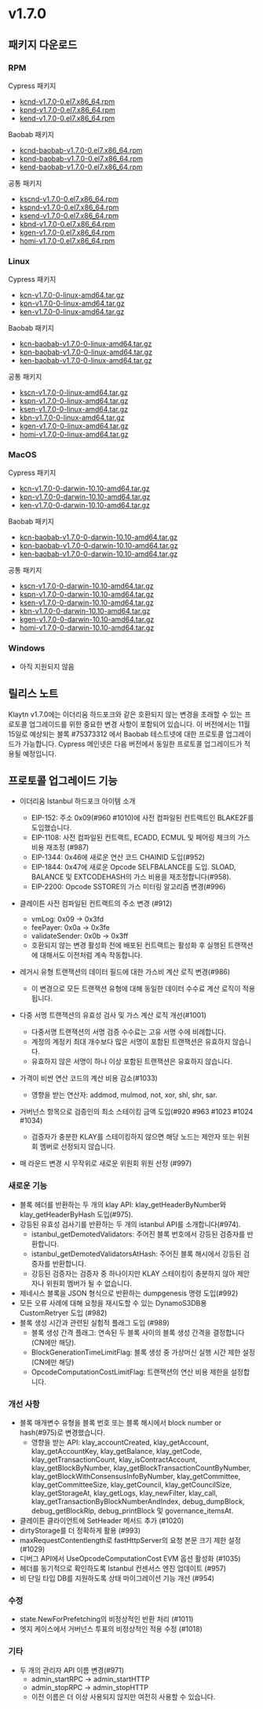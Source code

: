 # v1.7.0

## 패키지 다운로드

### RPM <a id="rpm"></a>

Cypress 패키지

- [kcnd-v1.7.0-0.el7.x86_64.rpm](https://packages.klaytn.net/klaytn/v1.7.0/kcnd-v1.7.0-0.el7.x86_64.rpm)
- [kpnd-v1.7.0-0.el7.x86_64.rpm](https://packages.klaytn.net/klaytn/v1.7.0/kpnd-v1.7.0-0.el7.x86_64.rpm)
- [kend-v1.7.0-0.el7.x86_64.rpm](https://packages.klaytn.net/klaytn/v1.7.0/kend-v1.7.0-0.el7.x86_64.rpm)

Baobab 패키지

- [kcnd-baobab-v1.7.0-0.el7.x86_64.rpm](https://packages.klaytn.net/klaytn/v1.7.0/kcnd-baobab-v1.7.0-0.el7.x86_64.rpm)
- [kpnd-baobab-v1.7.0-0.el7.x86_64.rpm](https://packages.klaytn.net/klaytn/v1.7.0/kpnd-baobab-v1.7.0-0.el7.x86_64.rpm)
- [kend-baobab-v1.7.0-0.el7.x86_64.rpm](https://packages.klaytn.net/klaytn/v1.7.0/kend-baobab-v1.7.0-0.el7.x86_64.rpm)

공통 패키지

- [kscnd-v1.7.0-0.el7.x86_64.rpm](https://packages.klaytn.net/klaytn/v1.7.0/kscnd-v1.7.0-0.el7.x86_64.rpm)
- [kspnd-v1.7.0-0.el7.x86_64.rpm](https://packages.klaytn.net/klaytn/v1.7.0/kspnd-v1.7.0-0.el7.x86_64.rpm)
- [ksend-v1.7.0-0.el7.x86_64.rpm](https://packages.klaytn.net/klaytn/v1.7.0/ksend-v1.7.0-0.el7.x86_64.rpm)
- [kbnd-v1.7.0-0.el7.x86_64.rpm](https://packages.klaytn.net/klaytn/v1.7.0/kbnd-v1.7.0-0.el7.x86_64.rpm)
- [kgen-v1.7.0-0.el7.x86_64.rpm](https://packages.klaytn.net/klaytn/v1.7.0/kgen-v1.7.0-0.el7.x86_64.rpm)
- [homi-v1.7.0-0.el7.x86_64.rpm](https://packages.klaytn.net/klaytn/v1.7.0/homi-v1.7.0-0.el7.x86_64.rpm)

### Linux <a id="linux"></a>

Cypress 패키지

- [kcn-v1.7.0-0-linux-amd64.tar.gz](https://packages.klaytn.net/klaytn/v1.7.0/kcn-v1.7.0-0-linux-amd64.tar.gz)
- [kpn-v1.7.0-0-linux-amd64.tar.gz](https://packages.klaytn.net/klaytn/v1.7.0/kpn-v1.7.0-0-linux-amd64.tar.gz)
- [ken-v1.7.0-0-linux-amd64.tar.gz](https://packages.klaytn.net/klaytn/v1.7.0/ken-v1.7.0-0-linux-amd64.tar.gz)

Baobab 패키지

- [kcn-baobab-v1.7.0-0-linux-amd64.tar.gz](https://packages.klaytn.net/klaytn/v1.7.0/kcn-baobab-v1.7.0-0-linux-amd64.tar.gz)
- [kpn-baobab-v1.7.0-0-linux-amd64.tar.gz](https://packages.klaytn.net/klaytn/v1.7.0/kpn-baobab-v1.7.0-0-linux-amd64.tar.gz)
- [ken-baobab-v1.7.0-0-linux-amd64.tar.gz](https://packages.klaytn.net/klaytn/v1.7.0/ken-baobab-v1.7.0-0-linux-amd64.tar.gz)

공통 패키지

- [kscn-v1.7.0-0-linux-amd64.tar.gz](https://packages.klaytn.net/klaytn/v1.7.0/kscn-v1.7.0-0-linux-amd64.tar.gz)
- [kspn-v1.7.0-0-linux-amd64.tar.gz](https://packages.klaytn.net/klaytn/v1.7.0/kspn-v1.7.0-0-linux-amd64.tar.gz)
- [ksen-v1.7.0-0-linux-amd64.tar.gz](https://packages.klaytn.net/klaytn/v1.7.0/ksen-v1.7.0-0-linux-amd64.tar.gz)
- [kbn-v1.7.0-0-linux-amd64.tar.gz](https://packages.klaytn.net/klaytn/v1.7.0/kbn-v1.7.0-0-linux-amd64.tar.gz)
- [kgen-v1.7.0-0-linux-amd64.tar.gz](https://packages.klaytn.net/klaytn/v1.7.0/kgen-v1.7.0-0-linux-amd64.tar.gz)
- [homi-v1.7.0-0-linux-amd64.tar.gz](https://packages.klaytn.net/klaytn/v1.7.0/homi-v1.7.0-0-linux-amd64.tar.gz)

### MacOS <a id="macos"></a>

Cypress 패키지

- [kcn-v1.7.0-0-darwin-10.10-amd64.tar.gz](https://packages.klaytn.net/klaytn/v1.7.0/kcn-v1.7.0-0-darwin-10.10-amd64.tar.gz)
- [kpn-v1.7.0-0-darwin-10.10-amd64.tar.gz](https://packages.klaytn.net/klaytn/v1.7.0/kpn-v1.7.0-0-darwin-10.10-amd64.tar.gz)
- [ken-v1.7.0-0-darwin-10.10-amd64.tar.gz](https://packages.klaytn.net/klaytn/v1.7.0/ken-v1.7.0-0-darwin-10.10-amd64.tar.gz)

Baobab 패키지

- [kcn-baobab-v1.7.0-0-darwin-10.10-amd64.tar.gz](https://packages.klaytn.net/klaytn/v1.7.0/kcn-baobab-v1.7.0-0-darwin-10.10-amd64.tar.gz)
- [kpn-baobab-v1.7.0-0-darwin-10.10-amd64.tar.gz](https://packages.klaytn.net/klaytn/v1.7.0/kpn-baobab-v1.7.0-0-darwin-10.10-amd64.tar.gz)
- [ken-baobab-v1.7.0-0-darwin-10.10-amd64.tar.gz](https://packages.klaytn.net/klaytn/v1.7.0/ken-baobab-v1.7.0-0-darwin-10.10-amd64.tar.gz)

공통 패키지

- [kscn-v1.7.0-0-darwin-10.10-amd64.tar.gz](https://packages.klaytn.net/klaytn/v1.7.0/kscn-v1.7.0-0-darwin-10.10-amd64.tar.gz)
- [kspn-v1.7.0-0-darwin-10.10-amd64.tar.gz](https://packages.klaytn.net/klaytn/v1.7.0/kspn-v1.7.0-0-darwin-10.10-amd64.tar.gz)
- [ksen-v1.7.0-0-darwin-10.10-amd64.tar.gz](https://packages.klaytn.net/klaytn/v1.7.0/ksen-v1.7.0-0-darwin-10.10-amd64.tar.gz)
- [kbn-v1.7.0-0-darwin-10.10-amd64.tar.gz](https://packages.klaytn.net/klaytn/v1.7.0/kbn-v1.7.0-0-darwin-10.10-amd64.tar.gz)
- [kgen-v1.7.0-0-darwin-10.10-amd64.tar.gz](https://packages.klaytn.net/klaytn/v1.7.0/kgen-v1.7.0-0-darwin-10.10-amd64.tar.gz)
- [homi-v1.7.0-0-darwin-10.10-amd64.tar.gz](https://packages.klaytn.net/klaytn/v1.7.0/homi-v1.7.0-0-darwin-10.10-amd64.tar.gz)

### Windows <a id="windows"></a>

- 아직 지원되지 않음

## 릴리스 노트

Klaytn v1.7.0에는 이더리움 하드포크와 같은 호환되지 않는 변경을 초래할 수 있는 프로토콜 업그레이드를 위한 중요한 변경 사항이 포함되어 있습니다.
이 버전에서는 11월 15일로 예상되는 블록 #75373312 에서 Baobab 테스트넷에 대한 프로토콜 업그레이드가 가능합니다. Cypress 메인넷은 다음 버전에서 동일한 프로토콜 업그레이드가 적용될 예정입니다.

## 프로토콜 업그레이드 기능

- 이더리움 Istanbul 하드포크 아이템 소개
  - EIP-152: 주소 0x09(#960 #1010)에 사전 컴파일된 컨트랙트인 BLAKE2F를 도입했습니다.
  - EIP-1108: 사전 컴파일된 컨트랙트, ECADD, ECMUL 및 페어링 체크의 가스 비용 재조정 (#987)
  - EIP-1344: 0x46에 새로운 연산 코드 CHAINID 도입(#952)
  - EIP-1844: 0x47에 새로운 Opcode SELFBALANCE를 도입. SLOAD, BALANCE 및 EXTCODEHASH의 가스 비용을 재조정합니다(#958).
  - EIP-2200: Opcode SSTORE의 가스 미터링 알고리즘 변경(#996)

- 클레이튼 사전 컴파일된 컨트랙트의 주소 변경 (#912)
  - vmLog: 0x09 → 0x3fd
  - feePayer: 0x0a → 0x3fe
  - validateSender: 0x0b → 0x3ff
  - 호환되지 않는 변경 활성화 전에 배포된 컨트랙트는 활성화 후 실행된 트랜잭션에 대해서도 이전처럼 계속 작동합니다.

- 레거시 유형 트랜잭션의 데이터 필드에 대한 가스비 계산 로직 변경(#986)
  - 이 변경으로 모든 트랜잭션 유형에 대해 동일한 데이터 수수료 계산 로직이 적용됩니다.

- 다중 서명 트랜잭션의 유효성 검사 및 가스 계산 로직 개선(#1001)
  - 다중서명 트랜잭션의 서명 검증 수수료는 고유 서명 수에 비례합니다.
  - 계정의 계정키 최대 개수보다 많은 서명이 포함된 트랜잭션은 유효하지 않습니다.
  - 유효하지 않은 서명이 하나 이상 포함된 트랜잭션은 유효하지 않습니다.

- 가격이 비싼 연산 코드의 계산 비용 감소(#1033)
  - 영향을 받는 연산자: addmod, mulmod, not, xor, shl, shr, sar.

- 거버넌스 항목으로 검증인의 최소 스테이킹 금액 도입(#920 #963 #1023 #1024 #1034)
  - 검증자가 충분한 KLAY를 스테이킹하지 않으면 해당 노드는 제안자 또는 위원회 멤버로 선정되지 않습니다.

- 매 라운드 변경 시 무작위로 새로운 위원회 위원 선정 (#997)

### 새로운 기능

- 블록 헤더를 반환하는 두 개의 klay API: klay_getHeaderByNumber와 klay_getHeaderByHash 도입(#975).
- 강등된 유효성 검사기를 반환하는 두 개의 istanbul API를 소개합니다(#974).
  - istanbul_getDemotedValidators: 주어진 블록 번호에서 강등된 검증자를 반환합니다.
  - istanbul_getDemotedValidatorsAtHash: 주어진 블록 해시에서 강등된 검증자를 반환합니다.
  - 강등된 검증자는 검증자 중 하나이지만 KLAY 스테이킹이 충분하지 않아 제안자나 위원회 멤버가 될 수 없습니다.
- 제네시스 블록을 JSON 형식으로 반환하는 dumpgenesis 명령 도입(#992)
- 모든 오류 사례에 대해 요청을 재시도할 수 있는 DynamoS3DB용 CustomRetryer 도입 (#982)
- 블록 생성 시간과 관련된 실험적 플래그 도입 (#989)
  - 블록 생성 간격 플래그: 연속된 두 블록 사이의 블록 생성 간격을 결정합니다(CN에만 해당).
  - BlockGenerationTimeLimitFlag: 블록 생성 중 가상머신 실행 시간 제한 설정 (CN에만 해당)
  - OpcodeComputationCostLimitFlag: 트랜잭션의 연산 비용 제한을 설정합니다.

### 개선 사항

- 블록 매개변수 유형을 블록 번호 또는 블록 해시에서 block number or hash(#975)로 변경했습니다.
  - 영향을 받는 API: klay_accountCreated, klay_getAccount, klay_getAccountKey, klay_getBalance, klay_getCode, klay_getTransactionCount, klay_isContractAccount, klay_getBlockByNumber, klay_getBlockTransactionCountByNumber, klay_getBlockWithConsensusInfoByNumber, klay_getCommittee, klay_getCommitteeSize, klay_getCouncil, klay_getCouncilSize, klay_getStorageAt, klay_getLogs, klay_newFilter, klay_call, klay_getTransactionByBlockNumberAndIndex, debug_dumpBlock, debug_getBlockRlp, debug_printBlock 및 governance_itemsAt.
- 클레이튼 클라이언트에 SetHeader 메서드 추가 (#1020)
- dirtyStorage를 더 정확하게 활용 (#993)
- maxRequestContentlength로 fastHttpServer의 요청 본문 크기 제한 설정 (#1029)
- 디버그 API에서 UseOpcodeComputationCost EVM 옵션 활성화 (#1035)
- 헤더를 동기적으로 확인하도록 Istanbul 컨센서스 엔진 업데이트 (#957)
- 비 단일 타입 DB를 지원하도록 상태 마이그레이션 기능 개선 (#954)

### 수정

- state.NewForPrefetching의 비정상적인 반환 처리 (#1011)
- 엣지 케이스에서 거버넌스 투표의 비정상적인 적용 수정 (#1018)

### 기타

- 두 개의 관리자 API 이름 변경(#971)
  - admin_startRPC → admin_startHTTP
  - admin_stopRPC → admin_stopHTTP
  - 이전 이름은 더 이상 사용되지 않지만 여전히 사용할 수 있습니다.
